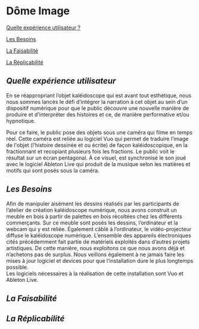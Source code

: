 # **Dôme Image**

[Quelle expérience utilisateur ?](#quelle-expérience-utilisateur)

[Les Besoins](#les-besoins)

[La Faisabilité](#la-faisabilité)

[La Réplicabilité](#la-réplicabilité)

## ***Quelle expérience utilisateur***

En se réappropriant l’objet kaléidoscope qui est avant tout esthétique, nous nous sommes lancés le défi d’intégrer la narration à cet objet  au sein d’un dispositif numérique pour que le public découvre une nouvelle manière de produire et d’interpréter des histoires et ce, de manière performative et/ou hypnotique.

Pour ce faire, le public pose des objets sous une caméra qui filme en temps réel. Cette caméra est reliée au logiciel Vuo qui permet de traduire l’image de l'objet (l’histoire dessinée et ou écrite) de façon kaléidoscopique, en la fractionnant et recopiant plusieurs fois les fractions. Le public voit le résultat sur un écran pentagonal.  À ce visuel, est synchronisé le son joué avec le logiciel Ableton Live qui produit de la musique selon les matières et motifs qui sont posés sous la caméra.    

## ***Les Besoins***

Afin de manipuler aisément les dessins réalisés par les participants de l’atelier de création kaléidoscope numérique, nous avons construit un meuble en bois à partir de palettes en bois récoltées chez les différents commerçants. Sur ce meuble sont posés les dessins, l’ordinateur et la webcam qui y est reliée. Également câblé à l’ordinateur, le vidéo-projecteur diffuse le kaléidoscope numérique. L’ensemble des appareils électroniques cités précédemment fait partie de matériels exploités dans d’autres projets artistiques. De cette manière, nous exploitons ce que nous avons déjà et n’achetons pas de surplus. Nous veillons également à ne jamais faire les mises à jour logiciel et devices pour que l’installation dure le plus longtemps possible.  
Les logiciels nécessaires à la réalisation de cette installation sont Vuo et Ableton Live. 

## ***La Faisabilité***

## ***La Réplicabilité***
